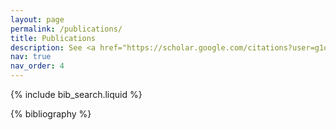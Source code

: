 ```yaml
---
layout: page
permalink: /publications/
title: Publications
description: See <a href="https://scholar.google.com/citations?user=g1q2D9sAAAJ">Google Scholar</a> for full updated list.
nav: true
nav_order: 4
---
```


<!-- _pages/publications.md -->

<!-- Bibsearch Feature -->

{% include bib_search.liquid %}

<div class="publications">

{% bibliography %}

</div>
